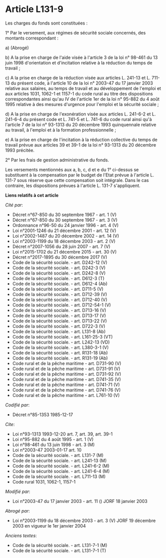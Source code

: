 # Article L131-9

Les charges du fonds sont constituées :

1° Par le versement, aux régimes de sécurité sociale concernés, des montants correspondant :

a) (Abrogé)

b) A la prise en charge de l'aide visée à l'article 3 de la loi n° 98-461 du 13 juin 1998 d'orientation et d'incitation
relative à la réduction du temps de travail ;

c) A la prise en charge de la réduction visée aux articles L. 241-13 et L. 711-13 du présent code, à l'article 10 de la loi
n° 2003-47 du 17 janvier 2003 relative aux salaires, au temps de travail et au développement de l'emploi et aux articles
1031, 1062-1 et 1157-1 du code rural au titre des dispositions correspondantes ainsi qu'au IV de l'article 1er de la loi n°
95-882 du 4 août 1995 relative à des mesures d'urgence pour l'emploi et la sécurité sociale ;

d) A la prise en charge de l'exonération visée aux articles L. 241-6-2 et L. 241-6-4 du présent code et L. 741-5 et L. 741-6
du code rural ainsi qu'à l'article 7 de la loi n° 93-1313 du 20 décembre 1993 quinquennale relative au travail, à l'emploi et
à la formation professionnelle ;

e) A la prise en charge de l'incitation à la réduction collective du temps de travail prévue aux articles 39 et 39-1 de la
loi n° 93-1313 du 20 décembre 1993 précitée.

2° Par les frais de gestion administrative du fonds.

Les versements mentionnés aux a, b, c, d et e du 1° ci-dessus se substituent à la compensation par le budget de l'Etat prévue
à l'article L. 131-7 sous réserve que cette compensation soit intégrale. Dans le cas contraire, les dispositions prévues à
l'article L. 131-7 s'appliquent.

**Liens relatifs à cet article**

_Cité par_:

  - Décret n°67-850 du 30 septembre 1967 - art. 1 (V)
  - Décret n°67-850 du 30 septembre 1967 - art. 3 (V)
  - Ordonnance n°96-50 du 24 janvier 1996 - art. 4 (V)
  - Loi n°2001-1246 du 21 décembre 2001 - art. 12 (V)
  - Loi n°2002-1487 du 20 décembre 2002 - art. 14 (V)
  - Loi n°2003-1199 du 18 décembre 2003 - art. 2 (V)
  - Décret n°2007-1056 du 28 juin 2007 - art. 7 (V)
  - Loi n°2015-1702 du 21 décembre 2015 - art. 30 (V)
  - Décret n°2017-1895 du 30 décembre 2017 (V)
  - Code de la sécurité sociale. - art. D242-12 (V)
  - Code de la sécurité sociale. - art. D242-3 (V)
  - Code de la sécurité sociale. - art. D242-8 (V)
  - Code de la sécurité sociale. - art. D612-3 (T)
  - Code de la sécurité sociale. - art. D612-4 (Ab)
  - Code de la sécurité sociale. - art. D711-5 (V)
  - Code de la sécurité sociale. - art. D712-39 (V)
  - Code de la sécurité sociale. - art. D712-40 (V)
  - Code de la sécurité sociale. - art. D712-54-1 (V)
  - Code de la sécurité sociale. - art. D713-16 (V)
  - Code de la sécurité sociale. - art. D713-17 (V)
  - Code de la sécurité sociale. - art. D713-22 (V)
  - Code de la sécurité sociale. - art. D722-3 (V)
  - Code de la sécurité sociale. - art. L131-8 (Ab)
  - Code de la sécurité sociale. - art. L161-25-3 (VT)
  - Code de la sécurité sociale. - art. L242-13 (VD)
  - Code de la sécurité sociale. - art. L380-3-1 (V)
  - Code de la sécurité sociale. - art. R131-18 (Ab)
  - Code de la sécurité sociale. - art. R131-19 (Ab)
  - Code rural et de la pêche maritime - art. D731-90 (V)
  - Code rural et de la pêche maritime - art. D731-91 (V)
  - Code rural et de la pêche maritime - art. D731-92 (V)
  - Code rural et de la pêche maritime - art. D741-35 (V)
  - Code rural et de la pêche maritime - art. D741-71 (V)
  - Code rural et de la pêche maritime - art. D741-76 (V)
  - Code rural et de la pêche maritime - art. L761-10 (V)

_Codifié par_:

  - Décret n°85-1353 1985-12-17

_Cite_:

  - Loi n°93-1313 1993-12-20 art. 7, art. 39, art. 39-1
  - Loi n°95-882 du 4 août 1995 - art. 1 (V)
  - Loi n°98-461 du 13 juin 1998 - art. 3 (M)
  - Loi n°2003-47 2003-01-17 art. 10
  - Code de la sécurité sociale. - art. L131-7 (M)
  - Code de la sécurité sociale. - art. L241-13 (M)
  - Code de la sécurité sociale. - art. L241-6-2 (M)
  - Code de la sécurité sociale. - art. L241-6-4 (M)
  - Code de la sécurité sociale. - art. L711-13 (M)
  - Code rural 1031, 1062-1, 1157-1

_Modifié par_:

  - Loi n°2003-47 du 17 janvier 2003 - art. 11 () JORF 18 janvier 2003

_Abrogé par_:

  - Loi n°2003-1199 du 18 décembre 2003 - art. 3 (V) JORF 19 décembre 2003 en vigueur le 1er janvier 2004

_Anciens textes_:

  - Code de la sécurité sociale. - art. L131-7-1 (M)
  - Code de la sécurité sociale. - art. L131-7-1 (T)
